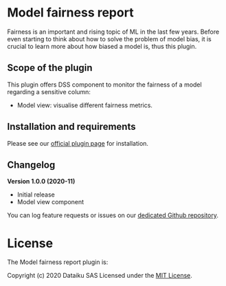 # Model fairness report

Fairness is an important and rising topic of ML in the last few years. Before even starting to think about how to solve the problem of model bias, it is crucial to learn more about how biased a model is, thus this plugin.



## Scope of the plugin
This plugin offers DSS component to monitor the fairness of a model regarding a sensitive column:
* Model view: visualise different fairness metrics.


## Installation and requirements

Please see our [official plugin page](https://www.dataiku.com/product/plugins/model-fairness-report/) for installation.

## Changelog

**Version 1.0.0 (2020-11)**

* Initial release
* Model view component

You can log feature requests or issues on our [dedicated Github repository](https://github.com/dataiku/dss-plugin-model-fairness-report/issues).

# License

The Model fairness report plugin is:

   Copyright (c) 2020 Dataiku SAS
   Licensed under the [MIT License](LICENSE.md).

